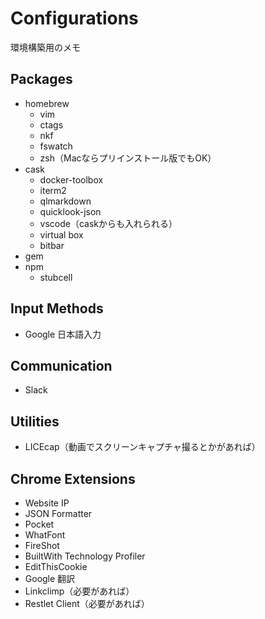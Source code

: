 # Configurations

環境構築用のメモ

## Packages

- homebrew
  - vim
  - ctags
  - nkf
  - fswatch
  - zsh（Macならプリインストール版でもOK）
- cask
  - docker-toolbox
  - iterm2
  - qlmarkdown
  - quicklook-json
  - vscode（caskからも入れられる）
  - virtual box
  - bitbar
- gem
- npm
  - stubcell

## Input Methods

- Google 日本語入力

## Communication

- Slack

## Utilities

- LICEcap（動画でスクリーンキャプチャ撮るとかがあれば）

## Chrome Extensions

- Website IP
- JSON Formatter
- Pocket
- WhatFont
- FireShot
- BuiltWith Technology Profiler
- EditThisCookie
- Google 翻訳
- Linkclimp（必要があれば）
- Restlet Client（必要があれば）